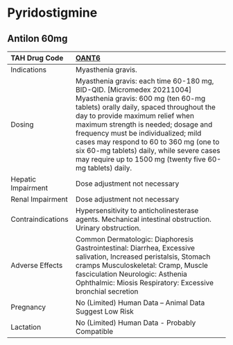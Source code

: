 # Pyridostigmine

## Antilon 60mg

| TAH Drug Code      | [OANT6](https://www.tahsda.org.tw/drugs/hissearch.php?drug_code=OANT6)                                                                                                                                                                                                                                                                                                                                                        |
|:-------------------|:------------------------------------------------------------------------------------------------------------------------------------------------------------------------------------------------------------------------------------------------------------------------------------------------------------------------------------------------------------------------------------------------------------------------------|
| Indications        | Myasthenia gravis.                                                                                                                                                                                                                                                                                                                                                                                                            |
| Dosing             | Myasthenia gravis: each time 60-180 mg, BID-QID. [Micromedex 20211004] Myasthenia gravis: 600 mg (ten 60-mg tablets) orally daily, spaced throughout the day to provide maximum relief when maximum strength is needed; dosage and frequency must be individualized; mild cases may respond to 60 to 360 mg (one to six 60-mg tablets) daily, while severe cases may require up to 1500 mg (twenty five 60-mg tablets) daily. |
| Hepatic Impairment | Dose adjustment not necessary                                                                                                                                                                                                                                                                                                                                                                                                 |
| Renal Impairment   | Dose adjustment not necessary                                                                                                                                                                                                                                                                                                                                                                                                 |
| Contraindications  | Hypersensitivity to anticholinesterase agents. Mechanical intestinal obstruction. Urinary obstruction.                                                                                                                                                                                                                                                                                                                        |
| Adverse Effects    | Common Dermatologic: Diaphoresis Gastrointestinal: Diarrhea, Excessive salivation, Increased peristalsis, Stomach cramps Musculoskeletal: Cramp, Muscle fasciculation Neurologic: Asthenia Ophthalmic: Miosis Respiratory: Excessive bronchial secretion                                                                                                                                                                      |
| Pregnancy          | No (Limited) Human Data – Animal Data Suggest Low Risk                                                                                                                                                                                                                                                                                                                                                                        |
| Lactation          | No (Limited) Human Data - Probably Compatible                                                                                                                                                                                                                                                                                                                                                                                 |

